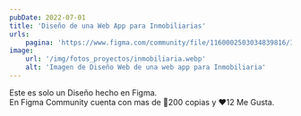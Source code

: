 ```yaml
---
pubDate: 2022-07-01
title: 'Diseño de una Web App para Inmobiliarias'
urls: 
    pagina: 'https://www.figma.com/community/file/1160002503034839816/Inmobiliaria-Web-Site'
image:
    url: '/img/fotos_proyectos/inmobiliaria.webp'
    alt: 'Imagen de Diseño Web de una web app para Inmobiliaria'
---
```

Este es solo un Diseño hecho en Figma.\
En Figma Community cuenta con mas de 🏅200 copias y ❤️12 Me Gusta. 